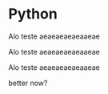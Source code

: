 # Python

Alo teste aeaeaeaeaeaaeae


Alo teste aeaeaeaeaeaaeae


Alo teste aeaeaeaeaeaaeae


better now?
